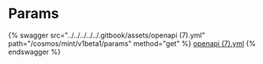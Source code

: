 # Params

{% swagger src="../../../../../.gitbook/assets/openapi (7).yml" path="/cosmos/mint/v1beta1/params" method="get" %}
[openapi (7).yml](<../../../../../.gitbook/assets/openapi (7).yml>)
{% endswagger %}
